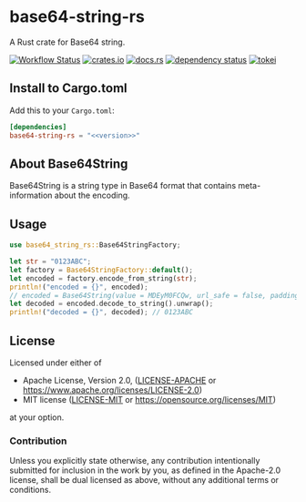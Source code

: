 # base64-string-rs

A Rust crate for Base64 string.

[![Workflow Status](https://github.com/j5ik2o/base-string-rs/workflows/Rust/badge.svg)](https://github.com/j5ik2o/base-string-rs/actions?query=workflow%3A%22Rust%22)
[![crates.io](https://img.shields.io/crates/v/base64-string-rs.svg)](https://crates.io/crates/base64-string-rs)
[![docs.rs](https://docs.rs/base64-string-rs/badge.svg)](https://docs.rs/base64-string-rs)
[![dependency status](https://deps.rs/repo/github/j5ik2o/base64-string-rs/status.svg)](https://deps.rs/repo/github/j5ik2o/base64-string-rs)
[![tokei](https://tokei.rs/b1/github/j5ik2o/base64-string-rs)](https://github.com/XAMPPRocky/tokei)

## Install to Cargo.toml

Add this to your `Cargo.toml`:

```toml
[dependencies]
base64-string-rs = "<<version>>"
```

## About Base64String

Base64String is a string type in Base64 format that contains meta-information about the encoding.

## Usage

```rust
use base64_string_rs::Base64StringFactory;

let str = "0123ABC";
let factory = Base64StringFactory::default();
let encoded = factory.encode_from_string(str);
println!("encoded = {}", encoded);
// encoded = Base64String(value = MDEyM0FCQw, url_safe = false, padding = false)
let decoded = encoded.decode_to_string().unwrap();
println!("decoded = {}", decoded); // 0123ABC
```

## License

Licensed under either of

* Apache License, Version 2.0, ([LICENSE-APACHE](LICENSE-APACHE) or https://www.apache.org/licenses/LICENSE-2.0)
* MIT license ([LICENSE-MIT](LICENSE-MIT) or https://opensource.org/licenses/MIT)

at your option.

### Contribution

Unless you explicitly state otherwise, any contribution intentionally submitted for inclusion in the work by you, as defined in the Apache-2.0 license, shall be dual licensed as above, without any additional terms or conditions.
